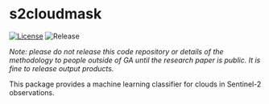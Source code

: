 # s2cloudmask

[![License](https://img.shields.io/badge/License-Apache%202.0-blue.svg)](https://opensource.org/licenses/Apache-2.0) ![Release](https://img.shields.io/badge/Release-Private-ff69b4.svg)

*Note: please do not release this code repository or details of the methodology to people outside of GA until the research paper is public. It is fine to release output products.*

This package provides a machine learning classifier for clouds in Sentinel-2 observations.
